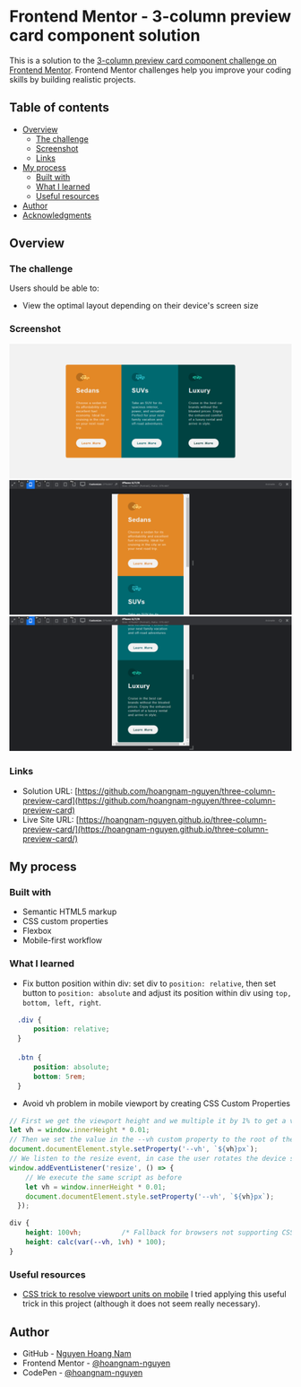 # Frontend Mentor - 3-column preview card component solution

This is a solution to the [3-column preview card component challenge on Frontend Mentor](https://www.frontendmentor.io/challenges/3column-preview-card-component-pH92eAR2-). Frontend Mentor challenges help you improve your coding skills by building realistic projects. 

## Table of contents

- [Overview](#overview)
  - [The challenge](#the-challenge)
  - [Screenshot](#screenshot)
  - [Links](#links)
- [My process](#my-process)
  - [Built with](#built-with)
  - [What I learned](#what-i-learned)
  - [Useful resources](#useful-resources)
- [Author](#author)
- [Acknowledgments](#acknowledgments)


## Overview

### The challenge

Users should be able to:

- View the optimal layout depending on their device's screen size

### Screenshot

![](./images/screenshot.png)
![](./images/screenshot-mobile1.png)
![](./images/screenshot-mobile2.png)


### Links

- Solution URL: [https://github.com/hoangnam-nguyen/three-column-preview-card](https://github.com/hoangnam-nguyen/three-column-preview-card)
- Live Site URL: [https://hoangnam-nguyen.github.io/three-column-preview-card/](https://hoangnam-nguyen.github.io/three-column-preview-card/)

## My process

### Built with

- Semantic HTML5 markup
- CSS custom properties
- Flexbox
- Mobile-first workflow


### What I learned

- Fix button position within div: set div to `position: relative`, then set button to `position: absolute` and adjust its position within div using `top, bottom, left, right`.

```css
  .div {
      position: relative;
  }
  
  .btn {
      position: absolute;
      bottom: 5rem;
  }
```

- Avoid vh problem in mobile viewport by creating CSS Custom Properties
```js
// First we get the viewport height and we multiple it by 1% to get a value for a vh unit
let vh = window.innerHeight * 0.01;
// Then we set the value in the --vh custom property to the root of the document
document.documentElement.style.setProperty('--vh', `${vh}px`);
// We listen to the resize event, in case the user rotates the device screen, like from landscape to portrait
window.addEventListener('resize', () => {
    // We execute the same script as before
    let vh = window.innerHeight * 0.01;
    document.documentElement.style.setProperty('--vh', `${vh}px`);
  });
```
```css
div {
    height: 100vh;          /* Fallback for browsers not supporting CSS custom properties */
    height: calc(var(--vh, 1vh) * 100);
}
```


### Useful resources

- [CSS trick to resolve viewport units on mobile](https://css-tricks.com/the-trick-to-viewport-units-on-mobile/) I tried applying this useful trick in this project (although it does not seem really necessary).


## Author

- GitHub - [Nguyen Hoang Nam](https://github.com/hoangnam-nguyen)
- Frontend Mentor - [@hoangnam-nguyen](https://www.frontendmentor.io/profile/hoangnam-nguyen)
- CodePen - [@hoangnam-nguyen](https://codepen.io/hoangnam-nguyen)


